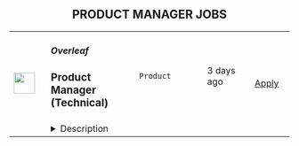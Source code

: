 <div align="center"><h2>PRODUCT MANAGER JOBS</h2></div><table><tr>
                <td width="100" height="100" rowspan="2">
                    <img src="https://wwr-pro.s3.amazonaws.com/logos/0083/6259/logo.gif" width="38px" height="auto">
                </td>
                <td width="300">
                    <h5>Overleaf</h5>
                    <h3> Product Manager (Technical)</h3>
                </td>
                <td width="300">
                    <code>Product</code>
                </td>
                <td width="200">
                <text>3 days ago</text>
                </td>
                <td width="100" rowspan="2">
                <a href="https://weworkremotely.com/listings/overleaf-product-manager-technical-2" align="right" target="_blank">Apply</a>
                </td>
            </tr>
            <tr>
                <td colspan="3">
                <details><summary>Description</summary>
                <img src="https://we-work-remotely.imgix.net/logos/0083/6259/logo.gif?ixlib=rails-4.0.0&w=50&h=50&dpr=2&fit=fill&auto=compress" />

<p>
  <strong>Headquarters:</strong> London, England, United Kingdom
    <br /><strong>URL:</strong> <a href="https://www.overleaf.com">https://www.overleaf.com</a>
</p>

<p><strong>About Us</strong></p>
<p>Overleaf is a scaleup and social enterprise that builds modern collaborative authoring tools for scientists — like Google Docs for Science. We make an online, real-time collaborative editor for papers, theses and other documents written in the LaTeX markup language.</p>
<p>We have over 11 million registered users from around the world, over 400,000 people use our platform each day and we host over 100 million user-created projects. Our company is growing and we are looking for a Product Manager to lead our discovery and development initiatives related to our product expansion, and beyond.</p>
<p>We've been recognised as one of the<a href="https://www.overleaf.com/blog/overleaf-recognized-as-one-of-the-uks-top-100-fastest-growing-businesses" class="external"> UK's top 100 fastest growing businesses</a> and included in the <a href="https://www.overleaf.com/blog/overleaf-makes-the-febe-growth-100-list" class="external">FEBE Growth 100 list</a>. We were <a href="https://www.overleaf.com/blog/overleaf-named-2020-saas-awards-winner" class="external"> Best SaaS for Nonprofits or Education</a> in the 2020 SaaS Awards Program, and a finalist in the <a href="https://www.overleaf.com/blog/overleaf-named-finalist-in-digital-leaders-impact-awards-2022" class="external">Digital Leaders Impact Awards 2022</a>. We're part of the<a href="https://www.digital-science.com/" class="external"> Digital Science</a> family of science, health and ed-tech companies.</p>
<p><strong>The Product Team</strong></p>
<p>We are an interdisciplinary team made of product managers, UX designers and data analysts. We are a growing team of 12, with most people joining in 2021. The team is small enough that everyone has a few hats to wear, but large enough that we have experts who can guide the rest of the team in their area, such as User Research, User Experience or Analytics. Some of us come from a teaching background, or marketing, engineering, QA and more disciplines, which gives the team its unique flavour. </p>
<p>Our team's mission is to <em>explore the future of Overleaf through data, design and research</em>.</p>
<p><strong>Your New Role</strong></p>
<p>We are looking to hire a Product Manager to lead our discovery and development initiatives related to our product expansion, and beyond (integrations, API, etc). You will take ownership of researching, understanding and delivering value to our users, enhancing their workflows for both our hosted SaaS and on-premises solutions. As part of a Product Trio (Product, UX, Engineering - plus others), you will map opportunities using product discovery methods and shape your own roadmap and KPIs. You will lead on projects related to your area of expertise from start to finish. This will usually involve: </p>
<p><strong>Understanding user needs:</strong></p>
<ul> <li>Carry out primary research to understand users and their pain points, identifying opportunities to address them.</li> <li>Nurture and grow our rich database of user insights, mining data as needed and present it to stakeholders in various contexts.</li> <li>Based on research insights, formulate hypotheses to be tested with a variety of qualitative and quantitative methods.</li> </ul>
<p><strong>Shaping and developing solutions:</strong></p>
<ul> <li>Shape a vision, define the problem and align the team with clear goals, objectives and user stories.</li> <li>Map and test assumptions with a variety of qualitative and quantitative methods.</li> <li>Distil existing user research data to support the team in making the right decisions.</li> <li>Work closely with UX designers, data analysts and engineers throughout the release process, from shaping to building, testing and releasing.</li> <li>Clearly define measures of success for A/B testing, balancing the need for accuracy with shipping value to users quickly.</li> <li>Recognise and celebrate success regularly when things go well, while fostering a growth mindset when things don't go so well.</li> <li>Lead and facilitate planning sessions with your team to prioritise work, often applying decision-making frameworks (e.g. RICE).</li> <li>Keep other stakeholders informed as progress is made, through regular demos, Show &amp; Tells and presentations.</li> </ul>
<p><strong>Understanding the Business:</strong> </p>
<ul> <li>Develop and manage a solid product roadmap for your core area.</li> <li>Map opportunities and manage input from your stakeholders to enhance our offering on an ongoing basis.</li> <li>Clearly communicate our roadmap and product changes in advance of their launch and help them manage communications to customers.</li> <li>Take part in customer onboarding sessions, webinars and/or sales negotiations and use these opportunities to conduct user research.</li> </ul>
<p><strong>Work closely with other departments to:</strong></p>
<ul> <li>Help them access and understand product information (e.g. releases for our On-Premises product, key features, product roadmap). </li> <li>Explain technical dependencies and how they may affect our roadmap.</li> <li>Help them access product data/metrics that can provide useful insights for their departments.</li> <li>Bring the user perspective in meetings and engage stakeholders with our continuous user research efforts and insights.</li> </ul>
<p><strong>Strategy and planning: </strong></p>
<ul> <li>You will input and contribute to the main product roadmap and take part in planning meetings on an ongoing basis. </li> <li>You will develop a set of strategic goals and KPIs for your core area on an annual basis, updating stakeholders on progress throughout the year.</li> </ul>
<p><br></p>
<p>As part of the Product team at Overleaf, you will be helping to make Overleaf the go-to place for scientific writing.</p>
<p><strong>How We Hire</strong></p>
<p>The stages in our hiring process are typically:</p>
<ol> <li>We will aim to update you on the status of your application within 10 working days from when we receive it.</li> <li>We'll schedule a 30-minute call for a discussion with 2 members of the team to discuss the role and your experience, to see if they look like a good fit.</li> <li>We'll schedule a more in-depth interview with a product trio (PM, UX, Dev), which is typically 90 minutes, in which we also discuss a technical task sent in advance.</li> <li>The last stage will be to meet with our CTO &amp; Co-Founder plus another Product Manager so you get to know the team better.</li> <li>We'll make an offer. We usually interview in batches, so there may be a short delay while we interview other candidates, but we will keep you informed throughout the process.</li> </ol>
<p>If you have a deadline, please let us know in your application, and we will try to be accommodating.</p>
<p><strong>Requirements</strong></p>
<p>To do this job well you'll need to:</p>
<ul> <li> <strong>Have a user-centred mindset. </strong>You are eager to learn about pain points, needs and desires of users, identifying the best opportunities to develop a product that delights them.</li> <li> <strong>Be experienced in Product Management as a discipline.</strong>You can switch from engaging with stakeholders to resolving technical trade-offs with the Engineering team, always bringing the focus back on our long-term vision and delivering value to our users.</li> <li> <strong>Be technical. </strong>You are familiar with LaTeX or willing to learn about LaTeX and its use within academia and industry. You also understand the difference between a SaaS product and its on-premises counterpart, including their underpinning technologies, e.g. Docker.</li> <li> <strong>Be commercially minded.</strong> You have commercial experience within a B2C SaaS product and/or Enterprise. For example, you are able to read user research insights through a commercial lens, with a view to grow the business while shipping value to users.</li> <li>Be based in the UK, Europe (EU member state), Canada, or US</li> <li>Usually be available in our core hours, 2pm-5pm UK time</li> </ul>
<p><strong>Benefits</strong></p>
<ul> <li>Remote and flexible working.</li> <li>Salary up to £50-75k per year, depending on experience.</li> <li>You would join a small, dedicated and growing team.</li> <li>We organize company and team meetups several times a year for valuable face-to-face time.</li> <li>We'll provide a new Mac, PC or Linux laptop, along with a stipend for other equipment.</li> <li>We provide a training budget and allocate time for training; many of us choose to attend relevant industry conferences or buy training materials.</li> <li>We run regular<a href="https://www.overleaf.com/blog/overleafs-remote-hackathon-revisited-one-year" class="external"> remote hackathons</a> to keep learning and experimenting.</li> <li>We run a weekly internal seminar series with short talks from staff about their work or personal projects, new technologies and techniques.</li> <li>Additional benefits package varies by country. Please ask us.</li> </ul>
<p>We're an equal opportunity employer. All applicants will be considered for employment without attention to race, colour, religion, sex, sexual orientation, gender identity, national origin, veteran or disability status. Underrepresented groups often do not apply and we encourage them even if they do not meet all the requirements.</p>

<p><strong>To apply:</strong> <a href="https://weworkremotely.com/remote-jobs/overleaf-product-manager-technical-2">https://weworkremotely.com/remote-jobs/overleaf-product-manager-technical-2</a></p>

                </details>
                </td>
            </tr>,<tr>
                <td width="100" height="100" rowspan="2">
                    <img src="https://wwr-pro.s3.amazonaws.com/logos/0064/5762/logo.gif" width="38px" height="auto">
                </td>
                <td width="300">
                    <h5>WalletConnect</h5>
                    <h3> Product Manager - Cloud</h3>
                </td>
                <td width="300">
                    <code>Product</code>
                </td>
                <td width="200">
                <text>3 days ago</text>
                </td>
                <td width="100" rowspan="2">
                <a href="https://weworkremotely.com/remote-jobs/walletconnect-product-manager-cloud" align="right" target="_blank">Apply</a>
                </td>
            </tr>
            <tr>
                <td colspan="3">
                <details><summary>Description</summary>
                <img src="https://we-work-remotely.imgix.net/logos/0064/5762/logo.gif?ixlib=rails-4.0.0&w=50&h=50&dpr=2&fit=fill&auto=compress" />

<p>
  <strong>Headquarters:</strong> USA
    <br /><strong>URL:</strong> <a href="https://walletconnect.com">https://walletconnect.com</a>
</p>

<div>WalletConnect is the web3 communications protocol. We began with a single API, and are now building a suite of web3 SDK’s including Web3Modal, Web3Wallet, Web3Inbox, and more. We recently raised our $11M Series A from USV, 1kx, Coinbase and other leading investors, and are looking to grow.<br><br>To learn more about our plans to create a multi-API messaging network for web3, take a look at our presentation at <a href="https://www.youtube.com/watch?v=LeG6p6-1E30"><strong>EthCC</strong></a>.<br><br><strong>The Role<br></strong><br>
</div><div>We’re looking for a talented product manager to join our Cloud team and help onboard the next batch of web3 wallets and dapps to the WalletConnect protocol. This role is a hybrid product manager and customer success role where both technical and support skills are needed. You'll be working internally with our product, business and engineering teams and externally with wallets and dapps to ensure a seamless experience.<br><br><strong>Responsibilities:<br></strong><br>
</div><ul>
<li>Responsible for ecosystem usage and adoption of the WalletConnect Cloud (cloud.walletconnect.com)</li>
<li>Coordinate with our partners including Metamask, Uniswap, Rainbow, Trust Wallet, and OpenSea to ensure their Cloud experience is seamless</li>
<li>Manage and moderate the WalletConnect Explorer registries and submissions</li>
<li>Manage inbound integration requests across Github, Discord, Slack, and Telegram, then prioritize opportunities across a range of partners.</li>
<li>Triage and respond to Cloud issues reported and prioritize the product backlog, ensuring that the development team always has a clear understanding of what needs to be built</li>
<li>Ensure the success of existing and new integration partners to incorporate feedback, bug reports, or technical issues, and pass this on to product and engineering teams, improving the product iteration/improvement cycle.</li>
<li>Build out the processes to ensure that integration partners have consistently excellent customer experience.</li>
<li>Own the product requirements for cloud.walletconnect.com and explorer.walletconnect.com</li>
</ul><div>
<strong>Must have:<br></strong><br>
</div><ul>
<li>At least 2 years of experience at a tech company, having managed products, or as a software engineer, or worked in customer support or other tech-focused roles</li>
<li>Passion for web3</li>
<li>Hands-on experience using wallets and dapps. This position requires downloading and testing apps for quality and compatibility testing.</li>
<li>Excellent problem-solving and analytical skills to identify opportunities or understand and address potential technical and business issues</li>
<li>Experience managing client relationships</li>
<li>Excellent written, editing, speaking, and research skills</li>
</ul><div>
<br><br>
</div><div>
<strong>Nice to have:<br></strong><br>
</div><ul>
<li>Experience in product, or customer support roles</li>
<li>A proven ability to thrive in rapidly evolving high growth-startups</li>
<li>An understanding of product analytics and how to use it to drive decision making</li>
<li>QA experience</li>
<li>Crypto / Blockchain experience</li>
<li>Comfortable working remotely</li>
</ul><div><br></div><div>
<strong>What WalletConnect offers:<br></strong><br>
</div><ul>
<li>Fully remote position</li>
<li>Remote work allowance</li>
<li>Company equity</li>
<li>Token offering</li>
<li>Salary $60-80k USD</li>
</ul>

<p><strong>To apply:</strong> <a href="https://weworkremotely.com/remote-jobs/walletconnect-product-manager-cloud">https://weworkremotely.com/remote-jobs/walletconnect-product-manager-cloud</a></p>

                </details>
                </td>
            </tr></table>